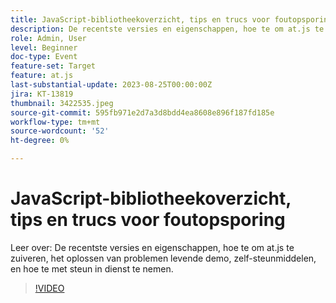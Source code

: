 ```yaml
---
title: JavaScript-bibliotheekoverzicht, tips en trucs voor foutopsporing
description: De recentste versies en eigenschappen, hoe te om at.js te zuiveren, het oplossen van problemen levende demo, zelf-steunmiddelen, en hoe te met steun in dienst te nemen.
role: Admin, User
level: Beginner
doc-type: Event
feature-set: Target
feature: at.js
last-substantial-update: 2023-08-25T00:00:00Z
jira: KT-13819
thumbnail: 3422535.jpeg
source-git-commit: 595fb971e2d7a3d8bdd4ea8608e896f187fd185e
workflow-type: tm+mt
source-wordcount: '52'
ht-degree: 0%

---
```



# JavaScript-bibliotheekoverzicht, tips en trucs voor foutopsporing

Leer over: De recentste versies en eigenschappen, hoe te om at.js te zuiveren, het oplossen van problemen levende demo, zelf-steunmiddelen, en hoe te met steun in dienst te nemen.

>[!VIDEO](https://video.tv.adobe.com/v/3422535/?learn=on)
